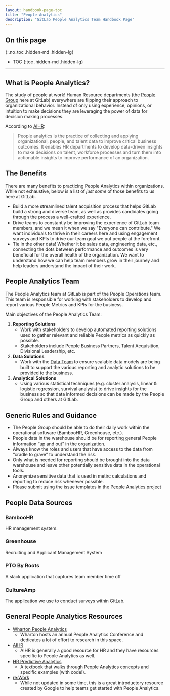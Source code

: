 ```yaml
---
layout: handbook-page-toc
title: "People Analytics"
description: "GitLab People Analytics Team Handbook Page"
---
```


## On this page
{:.no_toc .hidden-md .hidden-lg}

- TOC
{:toc .hidden-md .hidden-lg}

----
## What is People Analytics?

The study of people at work! Human Resource departments (the [People Group](/handbook/people-group/) here at GitLab) everywhere are flipping their approach to organizational behavior. Instead of only using experience, opinions, or intuition to make decisions they are leveraging the power of data for decision making processes.

According to [AIHR](https://www.aihr.com/blog/people-analytics/):

> People analytics is the practice of collecting and applying organizational, people, and talent data to improve critical business outcomes. It enables HR departments to develop data-driven insights to make decisions on talent, workforce processes and turn them into actionable insights to improve performance of an organization. 

## The Benefits

There are many benefits to practicing People Analytics within organizations. While not exhaustive, below is a list of _just some_ of those benefits to us here at GitLab.

- Build a more streamlined talent acquisition process that helps GitLab build a strong and diverse team, as well as provides candidates going through the process a well-crafted experience.
- Drive teams to constantly be improving the experience of GitLab team members, and we mean it when we say "Everyone can contribute." We want individuals to thrive in their careers here and using engagement surveys and KPIs to drive our team goal we put people at the forefront.
- Tie in the other data! Whether it be sales data, engineering data, etc., connecting the dots between performance and outcomes is very beneficial for the overall health of the organization. We want to understand how we can help team members grow in their journey and help leaders understand the impact of their work.

## People Analytics Team

The People Analytics team at GitLab is part of the People Operations team. This team is responsible for working with stakeholders to develop and report various People Metrics and KPIs for the business. 

Main objectives of the People Analytics Team:

1. **Reporting Solutions** 
    - Work with stakeholders to develop automated reporting solutions used to gather relevant and reliable People metrics as quickly as possible.
    - Stakeholders include People Business Partners, Talent Acquisition, Divisional Leadership, etc.
1. **Data Solutions**
    - Work with the [Data Team](/handbook/business-technology/data-team/) to ensure scalable data models are being built to support the various reporting and analytic solutions to be provided to the business. 
1. **Analytical Solutions**
    - Using various statistical techniques (e.g. cluster analysis, linear & logistic regression, survival analysis) to drive insights for the business so that data informed decisions can be made by the People Group and others at GitLab.

## Generic Rules and Guidance

- The People Group should be able to do their daily work within the operational software (BambooHR, Greenhouse, etc.).
- People data in the warehouse should be for reporting general People information “up and out” in the organization.
- Always know the roles and users that have access to the data from “cradle to grave” to understand the risk.
- Only what is needed for reporting should be brought into the data warehouse and leave other potentially sensitive data in the operational tools.
- Anonymize sensitive data that is used in metirc calculations and reporting to reduce risk whenever possible.
- Please submit using the issue templates in the [People Analytics project](https://gitlab.com/gitlab-com/people-group/people-operations/people-analytics2/-/issues/new)

## People Data Sources

### BambooHR
HR management system.
### Greenhouse
Recruiting and Applicant Management System
### PTO By Roots
A slack application that captures team member time off
### CultureAmp
The application we use to conduct surveys within GitLab.


## General People Analytics Resources

- [Wharton People Analytics](https://analytics.wharton.upenn.edu/programs/wharton-people-analytics/)
    - Wharton hosts an annual People Analytics Conference and dedicates a lot of effort to research in this space.
- [AIHR](https://www.aihr.com/blog/people-analytics-resource-library/)
    - AIHR is generally a good resource for HR and they have resources specific to People Analytics as well.
- [HR Predictive Analytics](https://www.koganpage.com/product/predictive-hr-analytics-9780749484446)
    - A textbook that walks through People Analytics concepts and specific examples (with code!).
- [re:Work](https://rework.withgoogle.com/subjects/people-analytics/)
    - While not updated in some time, this is a great introductory resource created by Google to help teams get started with People Analytics.
